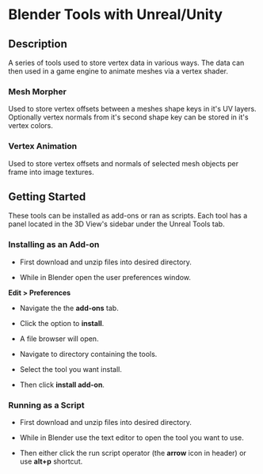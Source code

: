 # Blender Tools with Unreal/Unity

## Description

A series of tools used to store vertex data in various ways. The data can then used in a game engine to animate meshes via a vertex shader.

### Mesh Morpher

Used to store vertex offsets between a meshes shape keys in it's UV layers. Optionally vertex normals from it's second shape key can be stored in it's vertex colors.

### Vertex Animation

Used to store vertex offsets and normals of selected mesh objects per frame into image textures.

## Getting Started

These tools can be installed as add-ons or ran as scripts. Each tool has a panel located in the 3D View's sidebar under the Unreal Tools tab.

### Installing as an Add-on

* First download and unzip files into desired directory.

* While in Blender open the user preferences window.

**Edit > Preferences**

* Navigate the the **add-ons** tab.

* Click the option to **install**.

* A file browser will open.

* Navigate to directory containing the tools.

* Select the tool you want install.

* Then click **install add-on**.

### Running as a Script

* First download and unzip files into desired directory.

* While in Blender use the text editor to open the tool you want to use.

* Then either click the run script operator (the **arrow** icon in header) or use **alt+p** shortcut.
